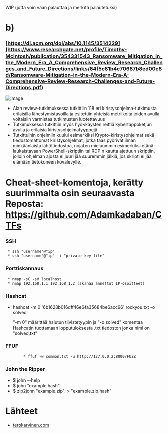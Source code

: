 WIP (jotta voin vaan palauttaa ja merkitä palautetuksi)

# b)

### [https://dl.acm.org/doi/abs/10.1145/3514229](https://www.researchgate.net/profile/Timothy-Mcintosh/publication/354331543_Ransomware_Mitigation_in_the_Modern_Era_A_Comprehensive_Review_Research_Challenges_and_Future_Directions/links/64f5c81b4c70687b8ed00c8d/Ransomware-Mitigation-in-the-Modern-Era-A-Comprehensive-Review-Research-Challenges-and-Future-Directions.pdf)
![image](https://github.com/konetoivonen/laksyt/assets/164856618/3fa28b41-3a66-4ea6-bd33-1a7dade66e49)



* Alan review-tutkimuksessa tutkittiin 118 eri kiristysohjelma-tutkimusta erilaisilla lähestymistavoilla ja esitettiin yhteisiä metriikoita joiden avulla voitaisiin varmistaa tutkimusten luotettavuus
* Tutkimuksessa tutkittiin myös hyökkäysten reittiä kybertappoketjun avulla ja erilaisia kiristysohjelmatyyppejä
* Tutkittuihin ohjelmiin kuului esimerkiksi Krypto-kiristysohjelmat sekä tiedostomattomat kiristysohjelmat, jotka taas pyörivät ilman minkäänlaista lähtötiedostoa, nojaten mieluummin esimerkiksi etänä laukaistavaan PowerShell-skriptiin tai RDP:n kautta ajettuun skriptiin, jolloin ohjelman ajosta ei juuri jää suuremmin jälkiä, jos skripti ei jää elämään tietokoneen kovalevylle.




# Cheat-sheet-komentoja, kerätty suurimmalta osin seuraavasta Reposta: https://github.com/Adamkadaban/CTFs

### SSH
     * ssh "username"@"ip"
     * ssh "username"@"ip" -i "private key file"
 
### Porttiskannaus
     * nmap -sC -sV localhost
     * nmap 192.168.1.1 192.168.1.2 (skanaa annettut IP-osoitteet)
  
### Hashcat
   * hashcat -m 0 '6b1628b016dff46e6fa35684be6acc96' rockyou.txt -o solved
  
     "-m 0" määrittää halutun tiivistetyypin ja "-o solved" komentaa Hashcatin tuottamaan lopputuloksesta .txt tiedoston jonka nimi on "solved.txt"

### FFUF
			* ffuf -w common.txt -u http://127.0.0.2:8000/FUZZ

### John the Ripper

* $ john --help
* $ john "example.hash"
* $ zip2john "example.zip". > "example.zip.hash"

# Lähteet

* [terokarvinen.com](https://terokarvinen.com/2024/eettinen-hakkerointi-2024/)
